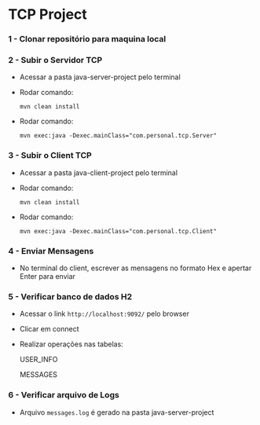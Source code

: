 # TCP Project

### 1 - Clonar repositório para maquina local

### 2 - Subir o Servidor TCP

+ Acessar a pasta java-server-project pelo terminal
+ Rodar comando:
  
  `mvn clean install`
+ Rodar comando:
  
  `mvn exec:java -Dexec.mainClass="com.personal.tcp.Server"`

### 3 - Subir o Client TCP

+ Acessar a pasta java-client-project pelo terminal
+ Rodar comando:

  `mvn clean install`
+ Rodar comando:

  `mvn exec:java -Dexec.mainClass="com.personal.tcp.Client"`

### 4 - Enviar Mensagens
+ No terminal do client, escrever as mensagens no formato Hex e apertar Enter para enviar

### 5 - Verificar banco de dados H2
+ Acessar o link `http://localhost:9092/` pelo browser
+ Clicar em connect
+ Realizar operações nas tabelas:

  USER_INFO
  
  MESSAGES

### 6 - Verificar arquivo de Logs
+ Arquivo `messages.log` é gerado na pasta java-server-project
